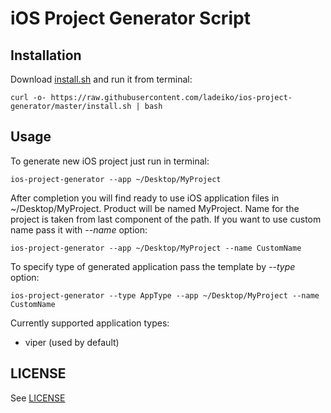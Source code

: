 # iOS Project Generator Script

## Installation

Download [install.sh](install.sh) and run it from terminal:

```
curl -o- https://raw.githubusercontent.com/ladeiko/ios-project-generator/master/install.sh | bash
```

## Usage 

To generate new iOS project just run in terminal:

```
ios-project-generator --app ~/Desktop/MyProject
```

After completion you will find ready to use iOS application files in ~/Desktop/MyProject.
Product will be named MyProject. Name for the project is taken from last component of the path. If you want to use custom name pass it with *--name* option:

```
ios-project-generator --app ~/Desktop/MyProject --name CustomName
```

To specify type of generated application pass the template by *--type* option:

```
ios-project-generator --type AppType --app ~/Desktop/MyProject --name CustomName
```

Currently supported application types:

 * viper (used by default)

## LICENSE

See [LICENSE](LICENSE)




